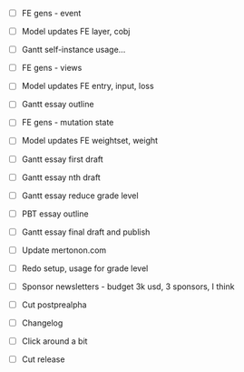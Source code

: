 
- [ ] FE gens - event
- [ ] Model updates FE layer, cobj
- [ ] Gantt self-instance usage...

- [ ] FE gens - views
- [ ] Model updates FE entry, input, loss
- [ ] Gantt essay outline

- [ ] FE gens - mutation state
- [ ] Model updates FE weightset, weight
- [ ] Gantt essay first draft

- [ ] Gantt essay nth draft
- [ ] Gantt essay reduce grade level
- [ ] PBT essay outline

- [ ] Gantt essay final draft and publish
- [ ] Update mertonon.com
- [ ] Redo setup, usage for grade level
- [ ] Sponsor newsletters - budget 3k usd, 3 sponsors, I think
- [ ] Cut postprealpha

- [ ] Changelog
- [ ] Click around a bit
- [ ] Cut release
